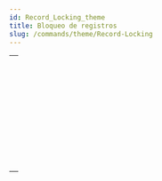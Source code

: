 ```yaml
---
id: Record_Locking_theme
title: Bloqueo de registros
slug: /commands/theme/Record-Locking
---
```


|                                                                                                             |
| ----------------------------------------------------------------------------------------------------------- |
| [<!-- INCLUDE #_command_.LOAD RECORD.Syntax -->](../../commands-legacy/load-record.md)<br/>                 |
| [<!-- INCLUDE #_command_.Locked.Syntax -->](../../commands-legacy/locked.md)<br/>                           |
| [<!-- INCLUDE #_command_.LOCKED BY.Syntax -->](../../commands-legacy/locked-by.md)<br/>                     |
| [<!-- INCLUDE #_command_.Locked records info.Syntax -->](../../commands-legacy/locked-records-info.md)<br/> |
| [<!-- INCLUDE #_command_.READ ONLY.Syntax -->](../../commands-legacy/read-only.md)<br/>                     |
| [<!-- INCLUDE #_command_.Read only state.Syntax -->](../../commands-legacy/read-only-state.md)<br/>         |
| [<!-- INCLUDE #_command_.READ WRITE.Syntax -->](../../commands-legacy/read-write.md)<br/>                   |
| [<!-- INCLUDE #_command_.UNLOAD RECORD.Syntax -->](../../commands-legacy/unload-record.md)<br/>             |
